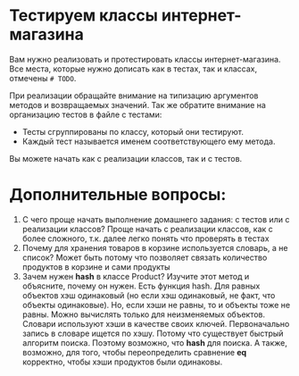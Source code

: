 
# Тестируем классы интернет-магазина
Вам нужно реализовать и протестировать классы интернет-магазина.
Все места, которые нужно дописать как в тестах, так и классах, отмечены `# TODO`.

При реализации обращайте внимание на типизацию аргументов методов и возвращаемых значений.
Так же обратите внимание на организацию тестов в файле с тестами:
- Тесты сгруппированы по классу, который они тестируют.
- Каждый тест называется именем соответствующего ему метода.

Вы можете начать как с реализации классов, так и с тестов.


# Дополнительные вопросы:
1. С чего проще начать выполнение домашнего задания: с тестов или с реализации классов?
   Проще начать с реализации классов, как с более сложного, т.к. далее легко понять что проверять в тестах
2. Почему для хранения товаров в корзине используется словарь, а не список?
   Может быть потому что позволяет связать количество продуктов в корзине и сами продукты 
3. Зачем нужен __hash__ в классе Product? Изучите этот метод и объясните, почему он нужен.
    Есть функция hash. Для равных объектов хэш одинаковый (но если хэш одинаковый, не факт, что объекты одинаковые).
    Но, если хэши не равны, то и объекты тоже не равны. Можно вычислять только для неизменяемых объектов.
    Словари используют хэши в качестве своих ключей. Первоначально запись в словаре ищется по хэшу.
    Потому что существует быстрый алгоритм поиска. Поэтому возможно, что __hash__ для поиска.
    А также, возможно, для того, чтобы переопределить сравнение __eq__ корректно, чтобы хэши продуктов были одинаковы.
   
